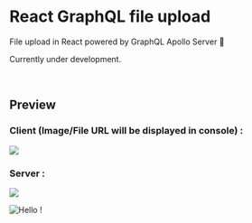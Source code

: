 # React GraphQL file upload

File upload in React powered by GraphQL Apollo Server 📁

Currently under development.

<br />

## Preview

### Client (Image/File URL will be displayed in console) :

<img src="https://i.ibb.co/BqL9qfq/upload-img.png" />

<br />

### Server :

<img src="https://i.ibb.co/hHvmwX7/hello.png" />

<br />

![Hello !](https://api.visitorbadge.io/api/VisitorHit?user=kevinadhiguna&repo=react-graphql-file-upload&label=thanks%20for%20dropping%20in%20!&labelColor=%23000000&countColor=%23FFFFFF)
